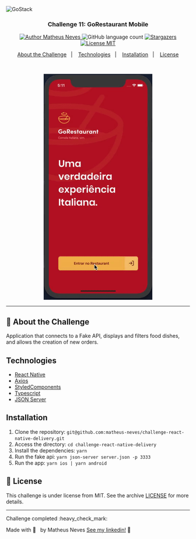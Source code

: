 <img alt="GoStack" src="https://storage.googleapis.com/golden-wind/bootcamp-gostack/header-desafios.png" />

<h3 align="center">
  Challenge 11: GoRestaurant Mobile
</h3>

<p align="center">
  <a href="https://github.com/matheus-neves">
    <img alt="Author Matheus Neves" src="https://img.shields.io/badge/author-Matheus%20Neves-%23ffb84d?color=ffb84d&style=for-the-badge">
  </a>
  <img alt="GitHub language count" src="https://img.shields.io/github/languages/count/matheus-neves/challenge-react-native-delivery?color=ffb84d&style=for-the-badge">
  <a href="https://github.com/matheus-neves/challenge-react-native-delivery/stargazers">
    <img alt="Stargazers" src="https://img.shields.io/github/stars/matheus-neves/challenge-react-native-delivery?color=ffb84d&style=for-the-badge">
  </a>
  <a href="https://github.com/matheus-neves/challenge-react-native-delivery/LICENSE.md">
    <img alt="License MIT" src="https://img.shields.io/badge/license-MIT-%2304D361?color=ffb84d&style=for-the-badge">
  </a>
</p>

<p align="center">
  <a href="#rocket-about-the-challenge">About the Challenge</a>&nbsp;&nbsp;&nbsp;|&nbsp;&nbsp;&nbsp;
  <a href="#technologies">Technologies</a>&nbsp;&nbsp;&nbsp;|&nbsp;&nbsp;&nbsp;
  <a href="#installation">Installation</a>&nbsp;&nbsp;&nbsp;|&nbsp;&nbsp;&nbsp;
  <a href="#memo-license">License</a>
</p>

<br/>
<p align="center"><img src=".github/demo.gif"/></p>

---

## :rocket: About the Challenge

Application that connects to a Fake API, displays and filters food dishes, and allows the creation of new orders.

## Technologies

- [React Native](https://reactnative.dev/)
- [Axios](https://github.com/axios/axios)
- [StyledComponents](https://styled-components.com/)
- [Typescript](https://www.typescriptlang.org/)
- [JSON Server](https://github.com/typicode/json-server)

## Installation

1. Clone the repository: `git@github.com:matheus-neves/challenge-react-native-delivery.git`
2. Access the directory: `cd challenge-react-native-delivery`
3. Install the dependencies: `yarn`
4. Run the fake api: `yarn json-server server.json -p 3333`
5. Run the app: `yarn ios | yarn android`

## :memo: License

This challenge is under license from MIT. See the archive [LICENSE](https://github.com/matheus-neves/challenge-reactjs-crud/LICENSE.md) for more details.

---

<p>Challenge completed :heavy_check_mark:</p>

Made with 💜 &nbsp; by Matheus Neves [See my linkedin!](https://www.linkedin.com/in/matheus-neves-front-end/) :wave:

